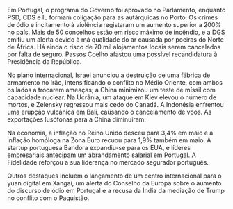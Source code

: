 Em Portugal, o programa do Governo foi aprovado no Parlamento, enquanto PSD, CDS e IL formam coligação para as autárquicas no Porto. Os crimes de ódio e incitamento à violência registaram um aumento superior a 200% no país. Mais de 50 concelhos estão em risco máximo de incêndio, e a DGS emitiu um alerta devido à má qualidade do ar causada por poeiras do Norte de África. Há ainda o risco de 70 mil alojamentos locais serem cancelados por falta de seguro. Passos Coelho afastou uma possível recandidatura à Presidência da República.

No plano internacional, Israel anunciou a destruição de uma fábrica de armamento no Irão, intensificando o conflito no Médio Oriente, com ambos os lados a trocarem ameaças; a China minimizou um teste de míssil com capacidade nuclear. Na Ucrânia, um ataque em Kiev elevou o número de mortos, e Zelensky regressou mais cedo do Canadá. A Indonésia enfrentou uma erupção vulcânica em Bali, causando o cancelamento de voos. As exportações lusófonas para a China diminuíram.

Na economia, a inflação no Reino Unido desceu para 3,4% em maio e a inflação homóloga na Zona Euro recuou para 1,9% também em maio. A startup portuguesa Bandora expandiu-se para os EUA, e líderes empresariais antecipam um abrandamento salarial em Portugal. A Fidelidade reforçou a sua liderança no mercado segurador português.

Outros destaques incluem o lançamento de um centro internacional para o yuan digital em Xangai, um alerta do Conselho da Europa sobre o aumento do discurso de ódio em Portugal e a recusa da Índia da mediação de Trump no conflito com o Paquistão.